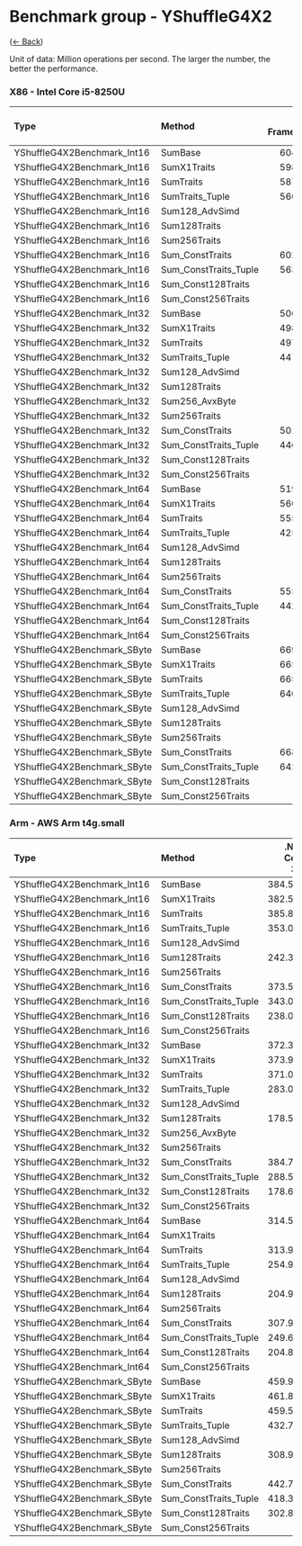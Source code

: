 ﻿# Benchmark group - YShuffleG4X2
([← Back](YShuffleG4X2.md))

Unit of data: Million operations per second. The larger the number, the better the performance.

### X86 - Intel Core i5-8250U
| Type                        | Method                | .NET Framework | .NET Core 2.1 | .NET Core 3.1 |  .NET 5.0 |  .NET 6.0 |  .NET 7.0 |
| :-------------------------- | :-------------------- | -------------: | ------------: | ------------: | --------: | --------: | --------: |
| YShuffleG4X2Benchmark_Int16 | SumBase               |        604.368 |       605.019 |       604.772 |   601.192 |   601.183 |   722.814 |
| YShuffleG4X2Benchmark_Int16 | SumX1Traits           |        598.045 |       605.413 |     12930.060 | 12294.010 | 18772.650 | 18621.907 |
| YShuffleG4X2Benchmark_Int16 | SumTraits             |        587.588 |       594.372 |     19257.822 | 16682.197 | 25494.812 | 25367.735 |
| YShuffleG4X2Benchmark_Int16 | SumTraits_Tuple       |        560.975 |       566.371 |     19302.355 | 16299.193 | 24203.469 | 22816.660 |
| YShuffleG4X2Benchmark_Int16 | Sum128_AdvSimd        |                |               |               |           |           |           |
| YShuffleG4X2Benchmark_Int16 | Sum128Traits          |                |               |               |           |           |           |
| YShuffleG4X2Benchmark_Int16 | Sum256Traits          |                |               |     18486.745 | 16294.572 | 23868.968 | 20514.835 |
| YShuffleG4X2Benchmark_Int16 | Sum_ConstTraits       |        602.068 |       609.252 |     21505.117 | 22244.778 | 21862.272 | 20926.384 |
| YShuffleG4X2Benchmark_Int16 | Sum_ConstTraits_Tuple |        563.605 |       569.355 |     22064.664 | 22931.536 | 22279.852 | 20859.201 |
| YShuffleG4X2Benchmark_Int16 | Sum_Const128Traits    |                |               |               |           |           |           |
| YShuffleG4X2Benchmark_Int16 | Sum_Const256Traits    |                |               |     22835.240 | 22811.077 | 21098.262 | 21906.832 |
| YShuffleG4X2Benchmark_Int32 | SumBase               |        506.526 |       506.285 |       506.911 |   500.513 |   501.422 |   601.601 |
| YShuffleG4X2Benchmark_Int32 | SumX1Traits           |        498.014 |       506.926 |      6493.039 |  6575.761 |  9403.820 | 10121.229 |
| YShuffleG4X2Benchmark_Int32 | SumTraits             |        497.178 |       506.727 |      9663.801 |  9821.422 | 11642.613 | 12747.287 |
| YShuffleG4X2Benchmark_Int32 | SumTraits_Tuple       |        447.183 |       454.713 |      9134.729 |  9586.225 | 11466.051 | 12076.112 |
| YShuffleG4X2Benchmark_Int32 | Sum128_AdvSimd        |                |               |               |           |           |           |
| YShuffleG4X2Benchmark_Int32 | Sum128Traits          |                |               |               |           |           |           |
| YShuffleG4X2Benchmark_Int32 | Sum256_AvxByte        |                |               |      6448.121 |  6467.938 |  8593.620 |  9385.387 |
| YShuffleG4X2Benchmark_Int32 | Sum256Traits          |                |               |      9593.401 |  9517.575 | 11406.760 | 10597.180 |
| YShuffleG4X2Benchmark_Int32 | Sum_ConstTraits       |        501.899 |       511.712 |     13650.390 | 12974.746 | 13060.254 | 11995.514 |
| YShuffleG4X2Benchmark_Int32 | Sum_ConstTraits_Tuple |        446.961 |       458.302 |     13685.470 | 12975.482 | 13135.072 | 11987.409 |
| YShuffleG4X2Benchmark_Int32 | Sum_Const128Traits    |                |               |               |           |           |           |
| YShuffleG4X2Benchmark_Int32 | Sum_Const256Traits    |                |               |     13600.812 | 13049.137 | 12457.351 | 12213.343 |
| YShuffleG4X2Benchmark_Int64 | SumBase               |        519.272 |       565.151 |       572.385 |   544.761 |   545.078 |   590.512 |
| YShuffleG4X2Benchmark_Int64 | SumX1Traits           |        560.325 |       568.756 |      3295.475 |  3297.847 |  4735.738 |  4718.277 |
| YShuffleG4X2Benchmark_Int64 | SumTraits             |        555.976 |       563.765 |      4818.673 |  4930.841 |  5826.852 |  5956.913 |
| YShuffleG4X2Benchmark_Int64 | SumTraits_Tuple       |        425.469 |       447.161 |      4914.221 |  4823.261 |  5673.575 |  5890.045 |
| YShuffleG4X2Benchmark_Int64 | Sum128_AdvSimd        |                |               |               |           |           |           |
| YShuffleG4X2Benchmark_Int64 | Sum128Traits          |                |               |               |           |           |           |
| YShuffleG4X2Benchmark_Int64 | Sum256Traits          |                |               |      4914.886 |  4548.164 |  5583.076 |  5752.407 |
| YShuffleG4X2Benchmark_Int64 | Sum_ConstTraits       |        555.330 |       610.450 |      6685.522 |  6486.618 |  6195.988 |  6440.999 |
| YShuffleG4X2Benchmark_Int64 | Sum_ConstTraits_Tuple |        442.186 |       472.614 |      6686.245 |  6458.302 |  5707.375 |  6446.679 |
| YShuffleG4X2Benchmark_Int64 | Sum_Const128Traits    |                |               |               |           |           |           |
| YShuffleG4X2Benchmark_Int64 | Sum_Const256Traits    |                |               |      6727.235 |  6501.550 |  6491.337 |  6535.823 |
| YShuffleG4X2Benchmark_SByte | SumBase               |        669.577 |       670.746 |       669.016 |   669.393 |   668.805 |   828.776 |
| YShuffleG4X2Benchmark_SByte | SumX1Traits           |        665.919 |       669.964 |     27587.913 | 27336.581 | 33891.346 | 44280.087 |
| YShuffleG4X2Benchmark_SByte | SumTraits             |        665.610 |       670.774 |     39753.833 | 42621.456 | 50719.209 | 61080.997 |
| YShuffleG4X2Benchmark_SByte | SumTraits_Tuple       |        640.824 |       645.683 |     39824.855 | 42616.437 | 50652.042 | 57320.647 |
| YShuffleG4X2Benchmark_SByte | Sum128_AdvSimd        |                |               |               |           |           |           |
| YShuffleG4X2Benchmark_SByte | Sum128Traits          |                |               |               |           |           |           |
| YShuffleG4X2Benchmark_SByte | Sum256Traits          |                |               |     39821.505 | 42602.583 | 50758.770 | 61099.128 |
| YShuffleG4X2Benchmark_SByte | Sum_ConstTraits       |        668.384 |       671.130 |     39799.662 | 41117.714 | 50227.260 | 56773.400 |
| YShuffleG4X2Benchmark_SByte | Sum_ConstTraits_Tuple |        642.265 |       647.798 |     39657.481 | 40934.326 | 47794.201 | 56544.720 |
| YShuffleG4X2Benchmark_SByte | Sum_Const128Traits    |                |               |               |           |           |           |
| YShuffleG4X2Benchmark_SByte | Sum_Const256Traits    |                |               |     39580.757 | 41680.650 | 49159.909 | 53815.407 |

### Arm - AWS Arm t4g.small
| Type                        | Method                | .NET Core 3.1 |  .NET 5.0 |  .NET 6.0 |  .NET 7.0 |
| :-------------------------- | :-------------------- | ------------: | --------: | --------: | --------: |
| YShuffleG4X2Benchmark_Int16 | SumBase               |       384.581 |   387.692 |   388.405 |   514.902 |
| YShuffleG4X2Benchmark_Int16 | SumX1Traits           |       382.509 |  6564.384 |  8097.043 |  8741.548 |
| YShuffleG4X2Benchmark_Int16 | SumTraits             |       385.849 |  7768.697 |  8658.265 | 10433.609 |
| YShuffleG4X2Benchmark_Int16 | SumTraits_Tuple       |       353.018 |  2323.129 |  2878.457 |  2999.818 |
| YShuffleG4X2Benchmark_Int16 | Sum128_AdvSimd        |               |  4416.346 |  5347.275 |  5746.664 |
| YShuffleG4X2Benchmark_Int16 | Sum128Traits          |       242.338 |  7748.439 |  8741.823 | 10434.019 |
| YShuffleG4X2Benchmark_Int16 | Sum256Traits          |               |           |           |           |
| YShuffleG4X2Benchmark_Int16 | Sum_ConstTraits       |       373.529 |  7765.248 |  8448.968 |  9860.214 |
| YShuffleG4X2Benchmark_Int16 | Sum_ConstTraits_Tuple |       343.080 |  2468.814 |  2878.354 |  3000.560 |
| YShuffleG4X2Benchmark_Int16 | Sum_Const128Traits    |       238.065 |  7747.366 |  8503.488 |  9857.672 |
| YShuffleG4X2Benchmark_Int16 | Sum_Const256Traits    |               |           |           |           |
| YShuffleG4X2Benchmark_Int32 | SumBase               |       372.300 |   380.343 |   378.167 |   395.500 |
| YShuffleG4X2Benchmark_Int32 | SumX1Traits           |       373.991 |  3254.959 |  3849.454 |  4277.648 |
| YShuffleG4X2Benchmark_Int32 | SumTraits             |       371.059 |  3818.691 |  3989.740 |  5120.962 |
| YShuffleG4X2Benchmark_Int32 | SumTraits_Tuple       |       283.093 |  1138.388 |  1437.628 |  1435.697 |
| YShuffleG4X2Benchmark_Int32 | Sum128_AdvSimd        |               |  2219.063 |  2677.315 |  2844.455 |
| YShuffleG4X2Benchmark_Int32 | Sum128Traits          |       178.576 |  3843.423 |  4108.155 |  5108.926 |
| YShuffleG4X2Benchmark_Int32 | Sum256_AvxByte        |               |           |           |           |
| YShuffleG4X2Benchmark_Int32 | Sum256Traits          |               |           |           |           |
| YShuffleG4X2Benchmark_Int32 | Sum_ConstTraits       |       384.756 |  3832.587 |  4032.178 |  4862.617 |
| YShuffleG4X2Benchmark_Int32 | Sum_ConstTraits_Tuple |       288.503 |  1136.007 |  1440.057 |  1464.997 |
| YShuffleG4X2Benchmark_Int32 | Sum_Const128Traits    |       178.697 |  3840.331 |  4112.626 |  4856.366 |
| YShuffleG4X2Benchmark_Int32 | Sum_Const256Traits    |               |           |           |           |
| YShuffleG4X2Benchmark_Int64 | SumBase               |       314.591 |   340.055 |   338.274 |   465.557 |
| YShuffleG4X2Benchmark_Int64 | SumX1Traits           |               |           |           |           |
| YShuffleG4X2Benchmark_Int64 | SumTraits             |       313.926 |  1240.795 |  1534.835 |  1637.245 |
| YShuffleG4X2Benchmark_Int64 | SumTraits_Tuple       |       254.937 |   418.773 |   644.609 |   703.869 |
| YShuffleG4X2Benchmark_Int64 | Sum128_AdvSimd        |               |   554.611 |   636.404 |   725.155 |
| YShuffleG4X2Benchmark_Int64 | Sum128Traits          |       204.927 |  1238.041 |  1501.356 |  1636.318 |
| YShuffleG4X2Benchmark_Int64 | Sum256Traits          |               |           |           |           |
| YShuffleG4X2Benchmark_Int64 | Sum_ConstTraits       |       307.990 |  1225.177 |  1496.361 |  1635.564 |
| YShuffleG4X2Benchmark_Int64 | Sum_ConstTraits_Tuple |       249.660 |   427.885 |   637.717 |   714.942 |
| YShuffleG4X2Benchmark_Int64 | Sum_Const128Traits    |       204.887 |  1226.078 |  1497.514 |  1636.674 |
| YShuffleG4X2Benchmark_Int64 | Sum_Const256Traits    |               |           |           |           |
| YShuffleG4X2Benchmark_SByte | SumBase               |       459.984 |   463.370 |   464.030 |   639.422 |
| YShuffleG4X2Benchmark_SByte | SumX1Traits           |       461.883 | 14125.982 | 15684.232 | 17640.121 |
| YShuffleG4X2Benchmark_SByte | SumTraits             |       459.523 | 15604.242 | 17580.562 | 21032.648 |
| YShuffleG4X2Benchmark_SByte | SumTraits_Tuple       |       432.798 |  4811.334 |  5624.091 |  5972.646 |
| YShuffleG4X2Benchmark_SByte | Sum128_AdvSimd        |               |  9075.087 | 10863.503 | 11437.349 |
| YShuffleG4X2Benchmark_SByte | Sum128Traits          |       308.915 | 15580.659 | 17285.738 | 21033.148 |
| YShuffleG4X2Benchmark_SByte | Sum256Traits          |               |           |           |           |
| YShuffleG4X2Benchmark_SByte | Sum_ConstTraits       |       442.770 | 15612.462 | 17802.435 | 19809.813 |
| YShuffleG4X2Benchmark_SByte | Sum_ConstTraits_Tuple |       418.399 |  4960.488 |  5749.413 |  6111.353 |
| YShuffleG4X2Benchmark_SByte | Sum_Const128Traits    |       302.870 | 15596.408 | 17356.546 | 19806.095 |
| YShuffleG4X2Benchmark_SByte | Sum_Const256Traits    |               |           |           |           |


